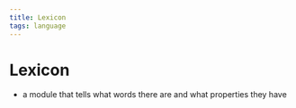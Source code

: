```yaml
---
title: Lexicon
tags: language
---
```


# Lexicon
- a module that tells what words there are and what properties they have 






















































